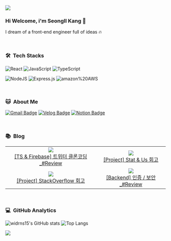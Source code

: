 <img src="https://capsule-render.vercel.app/api?type=waving&color=timeGradient&height=120&section=header" />

### Hi Welcome, i'm SeongIl Kang 👋
I dream of a front-end engineer full of ideas 🔥
</div>
<br/>

### 🛠️ &nbsp;Tech Stacks

![React](https://img.shields.io/badge/react-%2320232a.svg?style=for-the-badge&logo=react&logoColor=%2361DAFB)
![JavaScript](https://img.shields.io/badge/javascript-%23323330.svg?style=for-the-badge&logo=javascript&logoColor=%23F7DF1E)
![TypeScript](https://img.shields.io/badge/typescript-%23007ACC.svg?style=for-the-badge&logo=typescript&logoColor=white)

![NodeJS](https://img.shields.io/badge/node.js-6DA55F?style=for-the-badge&logo=node.js&logoColor=white)
![Express.js](https://img.shields.io/badge/express.js-%23404d59.svg?style=for-the-badge&logo=express&logoColor=%2361DAFB)
![amazon%20AWS](https://img.shields.io/badge/AWS-EC912D.svg?style=for-the-badge&logo=amazon%20AWS&logoColor=white)


<br/>


### 🐱 &nbsp;About Me

[![Gmail Badge](https://img.shields.io/badge/Gmail-d14836?style=for-the-badge&logo=Gmail&logoColor=white&link=mailto:widrns18@gmail.com)](widrns18@gmail.com)
[![Velog Badge](https://img.shields.io/badge/Velog-20C997?style=for-the-badge&logo=Velog&logoColor=white&link=https://velog.io/@widrns15)](https://velog.io/@widrns15)
[![Notion Badge](https://img.shields.io/badge/Notion-000000?style=for-the-badge&logo=Notion&logoColor=white&link=https://giant-cayenne-9ba.notion.site/c32213594e034193a376be78d957f708?v=2bb4ff872602410bb0083a4eafa59daf)](https://giant-cayenne-9ba.notion.site/c32213594e034193a376be78d957f708?v=2bb4ff872602410bb0083a4eafa59daf)
  
<br/>


### 📚 &nbsp;Blog
<table ><tbody>
  <tr>
    <td align="center">
    <a href="https://velog.io/@widrns15/%ED%8A%B8%EC%9C%84%ED%84%B0-%ED%81%B4%EB%A1%A0%EC%BD%94%EB%94%A9-TS-Firebase">
        <img src="https://velog.velcdn.com/images/widrns15/post/fb16645b-8a97-477b-91c7-a7380e96cc78/image.webp"/><br/>
        <div>[TS & Firebase] 트위터 클론코딩_#Review</div>
    </a>
</td>
<td align="center">
    <a href="https://velog.io/@widrns15/Main-Project-%ED%9A%8C%EA%B3%A0">
        <img src="https://velog.velcdn.com/images/widrns15/post/da571b73-7ed2-4b16-947a-ee06017178d1/image.jpg"/><br/>
        <div>[Project] Stat & Us 회고</div>
    </a>
</td>
  </tr>
<tr>
 <td align="center">
    <a href="https://velog.io/@widrns15/Pre-Project-%EB%A7%88%EB%AC%B4%EB%A6%AC-%ED%9A%8C%EA%B3%A0">
        <img src="https://velog.velcdn.com/images/widrns15/post/e0779f86-898e-4036-9675-2628a5418476/image.png"/><br/>
        <div>[Project] StackOverflow 회고</div>
    </a>
</td>
<td align="center">
    <a href="https://velog.io/@widrns15/Unit7-Backend-%EC%9D%B8%EC%A6%9D-%EB%B3%B4%EC%95%88">
        <img src="https://velog.velcdn.com/images/widrns15/post/5537fb59-1836-4bff-b31a-916557fd7aa3/image.jpg"/><br/>
        <div>[Backend] 인증 / 보안_#Review</div>
    </a>
</td>
  </tr>
</tbody>
</table>

<br/>


### 💻 &nbsp;GitHub Analytics

![widrns15's GitHub stats](https://github-readme-stats.vercel.app/api?username=widrns15&theme=ambient_gradient&show_icons=true&include_all_commits=true&rank_icon=github)
![Top Langs](https://github-readme-stats.vercel.app/api/top-langs/?username=widrns15&layout=compact&theme=ambient_gradient)

<img src="https://capsule-render.vercel.app/api?type=waving&color=timeGradient&height=150&section=footer" />
